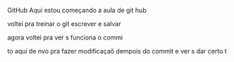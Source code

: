 GitHub
Aqui estou começando a aula de git hub

voltei pra treinar o git escrever e salvar

agora voltei pra ver s funciona o commi

to aqui de nvo pra fazer modificaçaõ dempois do commit e ver s dar certo t

